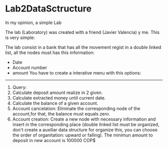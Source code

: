 # Lab2DataSctructure
In my opinion, a simple Lab

The lab (Laboratory) was created with a friend (Javier Valencia) y me. This is very simple:

The lab consist in a bank that has all the movement regist in a double linked list, all the nodes must has this information:

 + Date
 + Account number
 + amount
You have to create a interative menu with this options:
-------------------------------------------------------

1. Query:
  1. Calculate deposit amount realize in 2 given.
  2. Calculate extracted money until current date.
  3. Calculate the balance of a given account.
2. Account cancelation: Eliminate the corresponding node of the account,for that, the balance must equals zero.
3. Account creation: Create a new node with necessary information and insert in the corresponding place (double linked list must be organized,
   don't create a auxiliar data structure for organize this, you can choose the order of organitation: upward or falling). The minimun
   amount to deposit in new account is 100000 COP$
   
